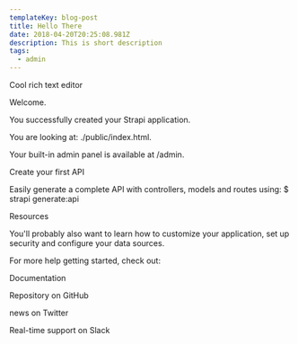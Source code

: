 ```yaml
---
templateKey: blog-post
title: Hello There
date: 2018-04-20T20:25:08.981Z
description: This is short description
tags:
  - admin
---
```

Cool rich text editor 

Welcome.

You successfully created your Strapi application.



You are looking at: ./public/index.html.



Your built-in admin panel is available at /admin.



Create your first API

Easily generate a complete API with controllers, models and routes using: $ strapi generate:api <apiName>

Resources

You'll probably also want to learn how to customize your application, set up security and configure your data sources.



For more help getting started, check out:



Documentation

Repository on GitHub

news on Twitter

Real-time support on Slack
